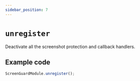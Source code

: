 ```yaml
---
sidebar_position: 7
---
```


# `unregister`

Deactivate all the screenshot protection and callback handlers.

## Example code

```js
ScreenGuardModule.unregister();
```
